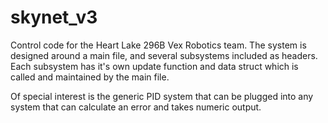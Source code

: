 # skynet_v3

Control code for the Heart Lake 296B Vex Robotics team. The system is designed around a main file, and several subsystems included as headers.
Each subsystem has it's own update function and data struct which is called and maintained by the main file.

Of special interest is the generic PID system that can be plugged into any system that can calculate an error and takes numeric output.
